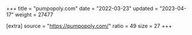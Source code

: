 +++
title = "pumpopoly.com"
date = "2022-03-23"
updated = "2023-04-17"
weight = 27477

[extra]
source = "https://pumpopoly.com/"
ratio = 49
size = 27
+++
